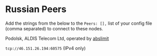 # Russian Peers

Add the strings from the below to the `Peers: [],` list of your config file (comma separated) to connect to these nodes.


Podolsk, ALDIS Telecom Ltd, operated by [abslimit](http://netwhood.online/feedback/)

`tcp://46.151.26.194:60575` (IPv4 only)

